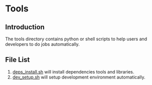 # Tools

## Introduction

The tools directory contains python or shell scripts to help users and developers to do jobs automatically.

## File List

1. [deps_install.sh](deps_install.sh) will install dependencies tools and libraries.
2. [dev_setup.sh](dev_setup.sh) will setup development environment automatically.

